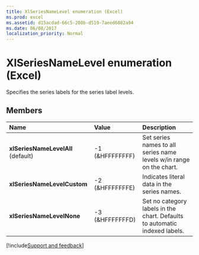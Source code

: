 ```yaml
---
title: XlSeriesNameLevel enumeration (Excel)
ms.prod: excel
ms.assetid: d15acdad-66c5-208b-d519-7aeed6082a94
ms.date: 06/08/2017
localization_priority: Normal
---
```



# XlSeriesNameLevel enumeration (Excel)

Specifies the series labels for the series label levels.


## Members



|Name|Value|Description|
|:-----|:-----|:-----|
| **xlSeriesNameLevelAll** (default)|-1 (&HFFFFFFFF)|Set series names to all series name levels w/in range on the chart.|
| **xlSeriesNameLevelCustom**|-2 (&HFFFFFFFE)|Indicates literal data in the series names.|
| **xlSeriesNameLevelNone**|-3 (&HFFFFFFFD)|Set no category labels in the chart. Defaults to automatic indexed labels.|

[!include[Support and feedback](~/includes/feedback-boilerplate.md)]
